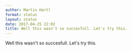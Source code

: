 ```yaml
---
author: Martin Hartl
format: status
layout: status
date: 2017-04-25 22:02
title: Well this wasn't so succesfull. Let's try this.
---
```

Well this wasn't so succesfull. Let's try this.
